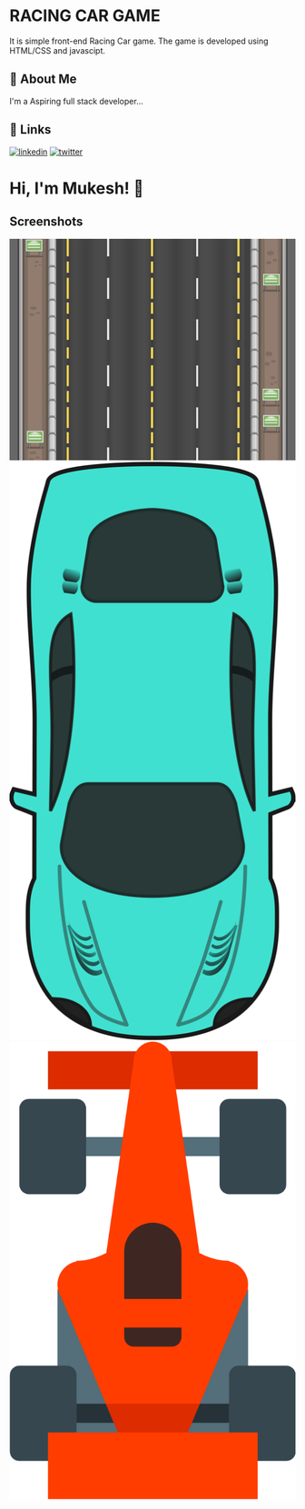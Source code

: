 
# RACING CAR GAME

It is simple front-end Racing Car game. The game is developed using HTML/CSS and javascipt. 


## 🚀 About Me
I'm a Aspiring full stack developer...


## 🔗 Links

[![linkedin](https://img.shields.io/badge/linkedin-0A66C2?style=for-the-badge&logo=linkedin&logoColor=white)](https://www.linkedin.com/in/mukesh-kamble-84b328128/)
[![twitter](https://img.shields.io/badge/twitter-1DA1F2?style=for-the-badge&logo=twitter&logoColor=white)](https://twitter.com/kamblemukesh628)




# Hi, I'm Mukesh! 👋


## Screenshots

![](bg.jpg)
![](blue.png)
![](race.png)
